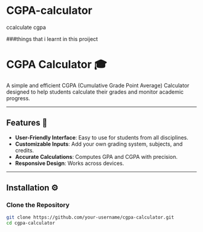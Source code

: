 # CGPA-calculator
ccalculate cgpa

###things that i learnt in this proiject
# CGPA Calculator 🎓

A simple and efficient CGPA (Cumulative Grade Point Average) Calculator designed to help students calculate their grades and monitor academic progress.

---

## Features 🚀
- **User-Friendly Interface**: Easy to use for students from all disciplines.
- **Customizable Inputs**: Add your own grading system, subjects, and credits.
- **Accurate Calculations**: Computes GPA and CGPA with precision.
- **Responsive Design**: Works across devices.

---

## Installation ⚙️

### Clone the Repository
```bash
git clone https://github.com/your-username/cgpa-calculator.git
cd cgpa-calculator
